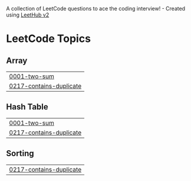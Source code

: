 A collection of LeetCode questions to ace the coding interview! - Created using [LeetHub v2](https://github.com/arunbhardwaj/LeetHub-2.0)
<!---LeetCode Topics Start-->
# LeetCode Topics
## Array
|  |
| ------- |
| [0001-two-sum](https://github.com/dhanyashrujana1708/LeetCode-Solutions/tree/master/0001-two-sum) |
| [0217-contains-duplicate](https://github.com/dhanyashrujana1708/LeetCode-Solutions/tree/master/0217-contains-duplicate) |
## Hash Table
|  |
| ------- |
| [0001-two-sum](https://github.com/dhanyashrujana1708/LeetCode-Solutions/tree/master/0001-two-sum) |
| [0217-contains-duplicate](https://github.com/dhanyashrujana1708/LeetCode-Solutions/tree/master/0217-contains-duplicate) |
## Sorting
|  |
| ------- |
| [0217-contains-duplicate](https://github.com/dhanyashrujana1708/LeetCode-Solutions/tree/master/0217-contains-duplicate) |
<!---LeetCode Topics End-->